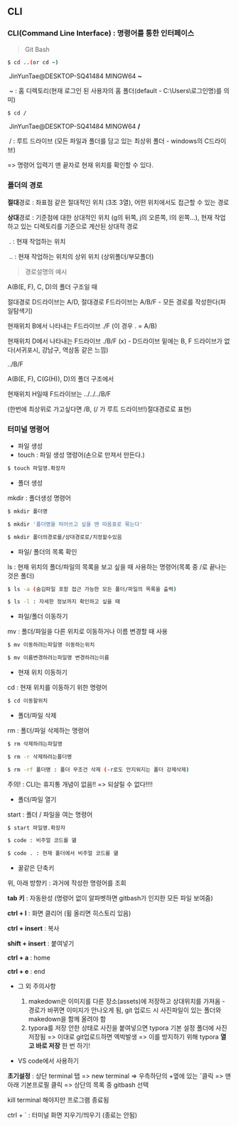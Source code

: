 ## CLI

### CLI(Command Line Interface) : 명령어를 통한 인터페이스

> Git Bash

```bash
$ cd ..(or cd ~)
```

​	JinYunTae@DESKTOP-SQ41484 MINGW64 **~**

​	~ : 홈 디렉토리(현재 로그인 된 사용자의 홈 폴더(default - C:\Users\로그인명)를 의미)



```bash
$ cd /
```

​	JinYunTae@DESKTOP-SQ41484 MINGW64 **/**

​	/ : 루트 드라이브 (모든 파일과 폴더를 담고 있는 최상위 폴더 - windows의 C드라이브)

=> 명령어 입력기 맨 끝자로 현재 위치를 확인할 수 있다.



### 폴더의 경로

**절대**경로 : 좌표점 같은 절대적인 위치 (3조 3열), 어떤 위치에서도 접근할 수 있는 경로

**상대**경로 : 기준점에 대한 상대적인 위치 (g의 뒤쪽, j의 오른쪽, l의 왼쪽...), 현재 작업하고 있는 디렉토리를 기준으로 계산된 상대적 경로

​	. : 현재 작업하는 위치

​	.. : 현재 작업하는 위치의 상위 위치 (상위폴더/부모폴더)



> 경로설명의 예시

A(B(E, F), C, D)의 폴더 구조일 때

절대경로 D드라이브는 A/D, 절대경로 F드라이브는 A/B/F	- 모든 경로를 작성한다(파일탐색기)

현재위치 B에서 나타내는 F드라이브 ./F (이 경우 . = A/B)

현재위치 D에서 나타내는 F드라이브 ./B/F (x) - D드라이브 밑에는 B, F 드라이브가 없다(서귀포시, 강남구, 역삼동 같은 느낌)

../B/F



A(B(E, F), C(G(H)), D)의 폴더 구조에서

현재위치 H일때 F드라이브는 ../../../B/F 

(한번에 최상위로 가고싶다면 /B, (/ 가 루트 드라이브!)절대경로로 표현)



### 터미널 명령어

* 파일 생성
* touch : 파일 생성 명령어(손으로 만져서 만든다.)

``` bash
$ touch 파일명.확장자
```



* 폴더 생성

mkdir : 폴더생성 명령어

``` bash
$ mkdir 폴더명

$ mkdir '폴더명을 띄어쓰고 싶을 땐 따옴표로 묶는다'

$ mkdir 폴더의경로를/상대경로로/지정할수있음
```



* 파일/ 폴더의 목록 확인 

ls : 현재 위치의 폴더/파일의 목록을 보고 싶을 때 사용하는 명령어(목록 중 /로 끝나는 것은 폴더)

```bash
$ ls -a (숨김파일 포함 접근 가능한 모든 폴더/파일의 목록을 출력)

$ ls -l : 자세한 정보까지 확인하고 싶을 때
```



* 파일/폴더 이동하기

mv : 폴더/파일을 다른 위치로 이동하거나 이름 변경할 때 사용

```bash
$ mv 이동하려는파일명 이동하는위치

$ mv 이름변경하려는파일명 변경하려는이름
```



* 현재 위치 이동하기

cd : 현재 위치를 이동하기 위한 명령어

```bash
$ cd 이동할위치
```



* 폴더/파일 삭제

rm : 폴더/파일 삭제하는 명령어

```bash
$ rm 삭제하려는파일명

$ rm -r 삭제하려는폴더명

$ rm -rf 폴더명 : 폴더 무조건 삭제 (-r로도 안지워지는 폴더 강제삭제)
```

주의! : CLI는 휴지통 개념이 없음!! => 되살릴 수 없다!!!!



* 폴더/파일 열기

start : 폴더 / 파일을 여는 명령어

```bash
$ start 파일명.확장자

$ code : 비주얼 코드를 엶

$ code . : 현재 폴더에서 비주얼 코드를 엶
```



* 꿀같은 단축키

위, 아래 방향키 : 과거에 작성한 명령어를 조회

**tab 키** : 자동완성 (명령어 없이 알파벳하면 gitbash가 인지한 모든 파일 보여줌)

**ctrl + l** : 화면 클리어 (휠 올리면 히스토리 있음)

**ctrl + insert** : 복사

**shift + insert** : 붙여넣기

**ctrl + a** : home

**ctrl + e** : end



* 그 외 주의사항
  1. makedown은 이미지를 다른 장소(assets)에 저장하고 상대위치를 가져옴 - 경로가 바뀌면 이미지가 안나오게 됨, git 업로드 시 사진파일이 있는 폴더와 makedown을 함께 올려야 함
  2. typora를 저장 안한 상태로 사진을 붙여넣으면 typora 기본 설정 폴더에 사진 저장됨 => 이대로 git업로드하면 엑박발생 => 이를 방지하기 위해 typora **열고 바로 저장** 한 번 하기!



* VS code에서 사용하기

**초기설정** :  상단 terminal 탭 => new terminal => 우측하단의  +옆에 있는 ˘클릭 => 맨 아래 기본프로필 클릭 => 상단의 목록 중 gitbash 선택

kill terminal 해야지만 프로그램 종료됨

ctrl + ` : 터미널 화면 지우기/띄우기 (종료는 안됨)